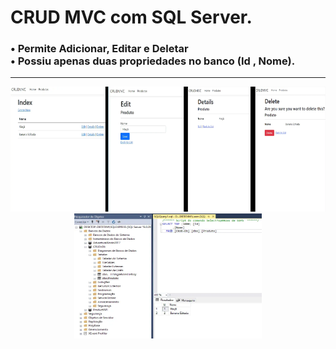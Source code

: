 # CRUD MVC com SQL Server.

<h3>
    • Permite Adicionar, Editar e Deletar </br>
    • Possiu apenas duas propriedades no banco (Id , Nome).<br>
</h3>
<hr>

<p style="text-align:center;">
<img width="600" height="200" src="https://raw.githubusercontent.com/LeoHLV/Armazenamento/main/Imagens/crud_mvc_page.webp" alt="niaw" />
<img width="300" height="200" src="https://raw.githubusercontent.com/LeoHLV/Armazenamento/main/Imagens/crud_mvc_Banco.webp" alt="niaw" />


